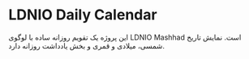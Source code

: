 # LDNIO Daily Calendar

این پروژه یک تقویم روزانه ساده با لوگوی LDNIO Mashhad است.
نمایش تاریخ شمسی، میلادی و قمری و بخش یادداشت روزانه دارد.
